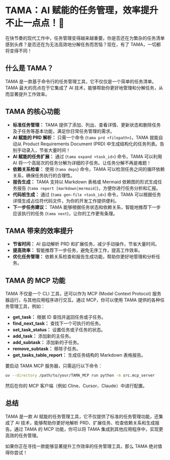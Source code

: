 # TAMA：AI 赋能的任务管理，效率提升不止一点点！🚀

在快节奏的现代工作中，任务管理变得越来越重要。你是否还在为繁杂的任务清单感到头疼？是否还在为无法高效地分解任务而苦恼？现在，有了 TAMA，一切都将变得不同！

## 什么是 TAMA？

TAMA 是一款基于命令行的任务管理工具，它不仅仅是一个简单的任务清单。TAMA 最大的亮点在于它集成了 AI 技术，能够帮助你更好地管理和分解任务，从而显著提升工作效率。

## TAMA 的核心功能

*   **标准任务管理：**  TAMA 提供了添加、列出、查看详情、更新状态和删除任务及子任务等基本功能，满足你日常任务管理的需求。
*   **AI 赋能的 PRD 解析：**  只需一个命令 (`tama prd <filepath>`)，TAMA 就能自动从 Product Requirements Document (PRD) 中生成结构化的任务列表。告别手动录入，节省大量时间！
*   **AI 赋能的任务扩展：**  通过 (`tama expand <task_id>`) 命令，TAMA 可以利用 AI 将一个高层次的任务分解为详细的子任务。让任务分解不再是难题！
*   **依赖关系检查：**  使用 (`tama deps`) 命令，TAMA 可以检测任务之间的循环依赖关系，确保任务执行的合理性。
*   **报告生成：**  TAMA 支持以 Markdown 表格或 Mermaid 依赖图的形式生成任务报告 (`tama report [markdown|mermaid]`)，方便你进行任务分析和汇报。
*   **代码桩生成：**  通过 (`tama gen-file <task_id>`) 命令，TAMA 可以根据任务详情生成占位符代码文件，为你的开发工作提供便利。
*   **下一步任务建议：**  TAMA 能够根据任务状态和依赖关系，智能地推荐下一步应该执行的任务 (`tama next`)，让你的工作更有条理。

## TAMA 带来的效率提升

*   **节省时间：**  AI 自动解析 PRD 和扩展任务，减少手动操作，节省大量时间。
*   **提高效率：**  智能推荐下一步任务，避免无序工作，提高工作效率。
*   **优化任务管理：**  依赖关系检查和报告生成功能，帮助你更好地管理和分析任务。

## TAMA 的 MCP 功能

TAMA 不仅是一个 CLI 工具，还可以作为 MCP (Model Context Protocol) 服务器运行，与其他应用程序进行交互。通过 MCP，你可以使用 TAMA 提供的各种任务管理工具，例如：

*   **get\_task：**  根据 ID 查找并返回任务或子任务。
*   **find\_next\_task：**  查找下一个可执行的任务。
*   **set\_task\_status：**  设置任务或子任务的状态。
*   **add\_task：**  添加新的主任务。
*   **add\_subtask：**  添加新的子任务。
*   **remove\_subtask：**  移除子任务。
*   **get\_tasks\_table\_report：**  生成任务结构的 Markdown 表格报告。

要启动 TAMA MCP 服务器，只需运行以下命令：

```bash
uv --directory /path/to/your/TAMA_MCP run python -m src.mcp_server
```

然后在你的 MCP 客户端（例如 Cline、Cursor、Claude）中进行配置。

## 总结

TAMA 是一款 AI 赋能的任务管理工具，它不仅提供了标准的任务管理功能，还集成了 AI 技术，能够帮助你更好地解析 PRD、扩展任务、检查依赖关系和生成报告。通过 TAMA 的 MCP 功能，你可以将 TAMA 集成到其他应用程序中，实现更高效的任务管理。

如果你正在寻找一款能够显著提升工作效率的任务管理工具，那么 TAMA 绝对值得你尝试！
